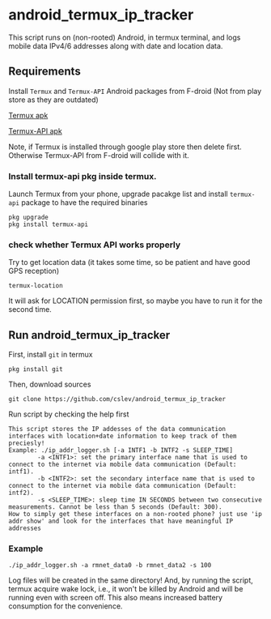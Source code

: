 # android_termux_ip_tracker
This script runs on (non-rooted) Android, in termux terminal, and logs mobile data IPv4/6 addresses along with date and location data.

## Requirements
Install `Termux` and `Termux-API` Android packages from F-droid (Not from play store as they are outdated)

[Termux apk](https://f-droid.org/en/packages/com.termux/)

[Termux-API apk](https://f-droid.org/en/packages/com.termux.api/)

Note, if Termux is installed through google play store then delete first. Otherwise Termux-API from F-droid will collide with it.

### Install termux-api pkg inside termux. 
Launch Termux from your phone, upgrade pacakge list and install `termux-api` package to have the required binaries
```
pkg upgrade
pkg install termux-api
```

### check whether Termux API works properly
Try to get location data (it takes some time, so be patient and have good GPS reception)
```
termux-location
```
It will ask for LOCATION permission first, so maybe you have to run it for the second time.

## Run android_termux_ip_tracker
First, install `git` in termux
```
pkg install git
```
Then, download sources
```
git clone https://github.com/cslev/android_termux_ip_tracker
```

Run script by checking the help first
```
This script stores the IP addesses of the data communication interfaces with location+date information to keep track of them preciesly!
Example: ./ip_addr_logger.sh [-a INTF1 -b INTF2 -s SLEEP_TIME]
		-a <INTF1>: set the primary interface name that is used to connect to the internet via mobile data communication (Default: intf1).
		-b <INTF2>: set the secondary interface name that is used to connect to the internet via mobile data communication (Default: intf2).
		-s <SLEEP_TIME>: sleep time IN SECONDS between two consecutive measurements. Cannot be less than 5 seconds (Default: 300).
How to simply get these interfaces on a non-rooted phone? just use 'ip addr show' and look for the interfaces that have meaningful IP addresses
```

### Example
```
./ip_addr_logger.sh -a rmnet_data0 -b rmnet_data2 -s 100
```
Log files will be created in the same directory! And, by running the script, termux acquire wake lock, i.e., it won't be killed by Android and will be running even with screen off. 
This also means increased battery consumption for the convenience.


